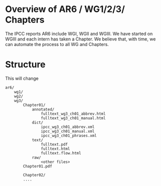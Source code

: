 # Overview of AR6 / WG1/2/3/ Chapters

The IPCC reports AR6 include WGI, WGII and WGIII. We have started on WGIII and 
each intern has taken a Chapter. We believe that, with time, we can automate the 
process to all WG and Chapters.

# Structure
This will change
```
ar6/
    wg1/
    wg2/
    wg3/
        Chapter01/
            annotated/
                fulltext_wg3_ch01_abbrev.html
                fulltext_wg3_ch01_manual.html
            dict/
                ipcc_wg3_ch01_abbrev.xml
                ipcc_wg3_ch01_manual.xml
                ipcc_wg3_ch01_phrases.xml
            text/
                fulltext.pdf
                fulltext.html
                fulltext.flow.html
            raw/
                <other files>
        Chapter01.pdf
        
        Chapter02/
        ....
```
